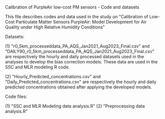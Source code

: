Calibration of PurpleAir low-cost PM sensors - Code and datasets

This file describes codes and data used in the study on "Calibration of Low-Cost Particulate Matter Sensors PurpleAir: Model Development for Air Quality under High Relative Humidity Conditions"

Datasets:

(1) "r0_5km_processeddata_PA_AQS_Jan2021_Aug2023_Final.csv" and "DAILY90_r0_5km_processeddata_PA_AQS_Jan2021_Aug2023_Final.csv" are respectively the hourly and daily processed datasets used in the analyses to develop the bias correction models. These data are used in the SSC and MLR modeling R code.

(2) "Hourly_Predicted_concentrations.csv" and "Daily_Predicted_concentrations.csv" are respectively the hourly and daily predicted concentrations obtained after applying the developed models.


Code files:

(1) "SSC and MLR Modeling data analysis.R"
(2) "Preprocessing data analysis.R"
